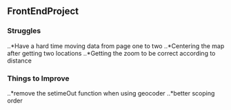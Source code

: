 ## FrontEndProject
### Struggles
..*Have a hard time moving data from page one to two
..*Centering the map after getting two locations
..*Getting the zoom to be correct according to distance



### Things to Improve
..*remove the setimeOut function when using geocoder
..*better scoping order